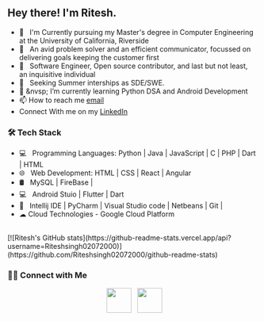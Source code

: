 <h2> Hey there! I'm Ritesh. </h2>

- 🔭 &nbsp; I'm Currently pursuing my Master's degree in Computer Engineering at the University of California, Riverside
- 🤔 &nbsp; An avid problem solver and an efficient communicator, focussed on delivering goals keeping the customer first
- 💼 &nbsp; Software Engineer, Open source contributor, and last but not least, an inquisitive individual 
- 👀 &nbsp; Seeking Summer interships as SDE/SWE.
- 🌱 &nvsp; I’m currently learning Python DSA and Android Development
- 📫 How to reach me [email](rsing116@ucr.edu)
- Connect With me on my [LinkedIn](https://www.linkedin.com/in/riteshsingh2000/)


<h3>🛠 Tech Stack</h3>

- 💻 &nbsp; Programming Languages: Python | Java | JavaScript | C | PHP | Dart | HTML 
- 🌐 &nbsp; Web Development: HTML | CSS | React | Angular 
- 🛢 &nbsp; MySQL | FireBase |
- 💻 &nbsp; Android Stuio | Flutter | Dart
- 🔧 &nbsp; Intellij IDE | PyCharm | Visual Studio code | Netbeans | Git | 
- ☁ Cloud Technologies - Google Cloud Platform

<br>
[![Ritesh's GitHub stats](https://github-readme-stats.vercel.app/api?username=Riteshsingh02072000)](https://github.com/Riteshsingh02072000/github-readme-stats)

<h3> 🤝🏻 Connect with Me </h3>

<p align="center"> 
&nbsp; <a href="https://www.linkedin.com/in/riteshsingh2000/" target="_blank" rel="noopener noreferrer"><img src="https://img.icons8.com/plasticine/100/000000/linkedin.png" width="50" /></a>
&nbsp; <a href="mailto:rsing116@ucr.edu" target="_blank" rel="noopener noreferrer"><img src="https://img.icons8.com/plasticine/100/000000/gmail.png"  width="50" /></a>
</p>
